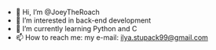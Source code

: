 - 👋 Hi, I’m @JoeyTheRoach
- 👀 I’m interested in back-end development
- 🌱 I’m currently learning Python and C
- 📫 How to reach me: my e-mail: ilya.stupack99@gmail.com

